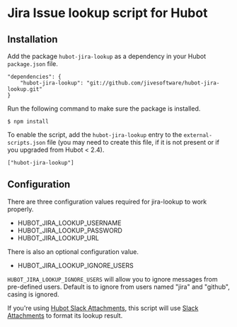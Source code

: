 # Jira Issue lookup script for Hubot

## Installation

Add the package `hubot-jira-lookup` as a dependency in your Hubot `package.json` file.

	"dependencies": {
		"hubot-jira-lookup": "git://github.com/jivesoftware/hubot-jira-lookup.git"
	}

Run the following command to make sure the package is installed.

	$ npm install

To enable the script, add the `hubot-jira-lookup` entry to the `external-scripts.json` file (you may need to create this file, if it is not present or if you upgraded from Hubot < 2.4).

	["hubot-jira-lookup"]

## Configuration

There are three configuration values required for jira-lookup to work properly.

* HUBOT_JIRA_LOOKUP_USERNAME
* HUBOT_JIRA_LOOKUP_PASSWORD
* HUBOT_JIRA_LOOKUP_URL

There is also an optional configuration value.

* HUBOT_JIRA_LOOKUP_IGNORE_USERS

`HUBOT_JIRA_LOOKUP_IGNORE_USERS` will allow you to ignore messages from pre-defined users. Default is to ignore from users named "jira" and "github", casing is ignored.

If you're using [Hubot Slack Attachments](inkel/hubot-slack-attachment), this script will use [Slack Attachments](https://api.slack.com/docs/attachments) to format its lookup result.
